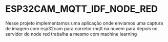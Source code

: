 # ESP32CAM_MQTT_IDF_NODE_RED
Nesse projeto implementamos uma aplicação onde enviamos uma captura de imagem com esp32cam para corretor mqtt na nuvem para depois no servidor do node red trabalha a mesmo com machine learning
